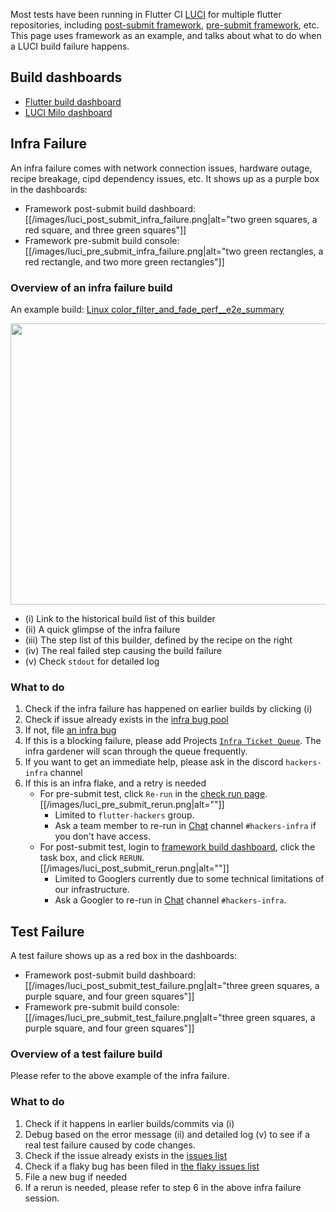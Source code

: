 Most tests have been running in Flutter CI [LUCI](https://github.com/flutter/flutter/tree/main/dev/bots#luci-layered-universal-continuous-integration) for multiple flutter repositories, including [post-submit framework](https://flutter-dashboard.appspot.com/#/build), [pre-submit framework](https://ci.chromium.org/p/flutter/g/framework-try/builders), etc. This page uses framework as an example, and talks about what to do when a LUCI build failure happens.

## Build dashboards
* [Flutter build dashboard](https://flutter-dashboard.appspot.com/#/build)
* [LUCI Milo dashboard](https://ci.chromium.org/p/flutter)
## Infra Failure
An infra failure comes with network connection issues, hardware outage, recipe breakage, cipd dependency issues, etc. It shows up as a purple box in the dashboards:

* Framework post-submit build dashboard: [[/images/luci_post_submit_infra_failure.png|alt="two green squares, a red square, and three green squares"]]
* Framework pre-submit build console: [[/images/luci_pre_submit_infra_failure.png|alt="two green rectangles, a red rectangle, and two more green rectangles"]]

### Overview of an infra failure build
An example build: [Linux color_filter_and_fade_perf__e2e_summary](https://ci.chromium.org/ui/p/flutter/builders/prod/Linux%20color_filter_and_fade_perf__e2e_summary/1563/overview)

<img src="https://raw.githubusercontent.com/wiki/flutter/flutter/images/luci_infra_failure_overview.png" align="center" height="450" width="800"/>

*  (i) Link to the historical build list of this builder
*  (ii) A quick glimpse of the infra failure
*  (iii) The step list of this builder, defined by the recipe on the right
*  (iv) The real failed step causing the build failure
*  (v) Check `stdout` for detailed log
### What to do
1. Check if the infra failure has happened on earlier builds by clicking (i)
2. Check if issue already exists in the [infra bug pool](https://github.com/flutter/flutter/issues?q=is%3Aopen+is%3Aissue+label%3A%22team%3A+infra%22)
3. If not, file [an infra bug](https://github.com/flutter/flutter/issues/new?assignees=&labels=team%3A+infra&template=6_infrastructure.md&title=)
4. If this is a blocking failure, please add Projects [`Infra Ticket Queue`](https://github.com/flutter/flutter/wiki/Infra-Ticket-Queue). The infra gardener will scan through the queue frequently.
5. If you want to get an immediate help, please ask in the discord `hackers-infra` channel
6. If this is an infra flake, and a retry is needed
   *  For pre-submit test, click `Re-run` in the [check run page](https://github.com/flutter/flutter/pull/83894/checks?check_run_id=2738146673). [[/images/luci_pre_submit_rerun.png|alt=""]]
      * Limited to `flutter-hackers` group.
      * Ask a team member to re-run in [Chat](https://github.com/flutter/flutter/wiki/Chat) channel `#hackers-infra` if you don't have access.
   *  For post-submit test, login to [framework build dashboard](https://flutter-dashboard.appspot.com/#/build), click the task box, and click `RERUN`. [[/images/luci_post_submit_rerun.png|alt=""]]
      * Limited to Googlers currently due to some technical limitations of our infrastructure.
      * Ask a Googler to re-run in [Chat](https://github.com/flutter/flutter/wiki/Chat) channel `#hackers-infra`.

## Test Failure
A test failure shows up as a red box in the dashboards:

* Framework post-submit build dashboard: [[/images/luci_post_submit_test_failure.png|alt="three green squares, a purple square, and four green squares"]]
* Framework pre-submit build console: [[/images/luci_pre_submit_test_failure.png|alt="three green squares, a purple square, and four green squares"]]
### Overview of a test failure build
Please refer to the above example of the infra failure.
### What to do
1. Check if it happens in earlier builds/commits via (i)
2. Debug based on the error message (ii) and detailed log (v) to see if a real test failure caused by code changes.
3. Check if the issue already exists in the [issues list](https://github.com/flutter/flutter/issues)
4. Check if a flaky bug has been filed in [the flaky issues list](https://github.com/flutter/flutter/issues?q=is%3Aopen+is%3Aissue+label%3A%22c%3A+flake%22)
5. File a new bug if needed
6. If a rerun is needed, please refer to step 6 in the above infra failure session.

